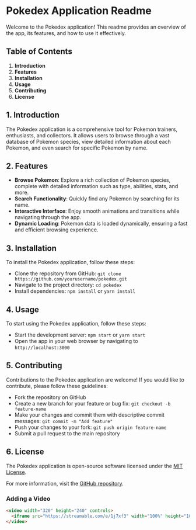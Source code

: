 # Pokedex Application Readme

Welcome to the Pokedex application! This readme provides an overview of the app, its features, and how to use it effectively.

## Table of Contents
1. **Introduction**
2. **Features**
3. **Installation**
4. **Usage**
5. **Contributing**
6. **License**

## 1. Introduction

The Pokedex application is a comprehensive tool for Pokemon trainers, enthusiasts, and collectors. It allows users to browse through a vast database of Pokemon species, view detailed information about each Pokemon, and even search for specific Pokemon by name.

## 2. Features

- **Browse Pokemon**: Explore a rich collection of Pokemon species, complete with detailed information such as type, abilities, stats, and more.
- **Search Functionality**: Quickly find any Pokemon by searching for its name.
- **Interactive Interface**: Enjoy smooth animations and transitions while navigating through the app.
- **Dynamic Loading**: Pokemon data is loaded dynamically, ensuring a fast and efficient browsing experience.

## 3. Installation

To install the Pokedex application, follow these steps:
- Clone the repository from GitHub: `git clone https://github.com/yourusername/pokedex.git`
- Navigate to the project directory: `cd pokedex`
- Install dependencies: `npm install` or `yarn install`

## 4. Usage

To start using the Pokedex application, follow these steps:
- Start the development server: `npm start` or `yarn start`
- Open the app in your web browser by navigating to `http://localhost:3000`

## 5. Contributing

Contributions to the Pokedex application are welcome! If you would like to contribute, please follow these guidelines:
- Fork the repository on GitHub
- Create a new branch for your feature or bug fix: `git checkout -b feature-name`
- Make your changes and commit them with descriptive commit messages: `git commit -m "Add feature"`
- Push your changes to your fork: `git push origin feature-name`
- Submit a pull request to the main repository

## 6. License

The Pokedex application is open-source software licensed under the [MIT License](https://opensource.org/licenses/MIT).

For more information, visit the [GitHub repository](https://github.com/yourusername/pokedex).

### Adding a Video

```html
<video width="320" height="240" controls>
  <iframe src="https://streamable.com/e/1j7xf3" width="100%" height="100%" frameborder="0" allowfullscreen style="width:100%;height:100%;position:absolute;left:0px;top:0px;overflow:hidden;"></iframe>
</video>
